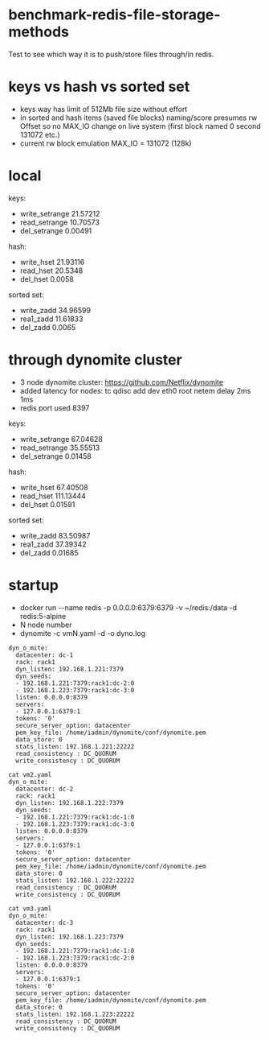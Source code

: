# benchmark-redis-file-storage-methods

Test to see which way it is to push/store files through/in redis.
# keys vs hash vs sorted set
- keys way has limit of 512Mb file size without effort
- in sorted and hash items (saved file blocks) naming/score presumes rw Offset so no MAX_IO change on live system (first block named 0 second 131072 etc.)
- current rw block emulation MAX_IO = 131072 (128k)


# local
keys:
- write_setrange 21.57212
- read_setrange  10.70573
- del_setrange   0.00491

hash:
- write_hset     21.93116
- read_hset      20.5348
- del_hset       0.0058

sorted set:
- write_zadd     34.96599
- rea1_zadd      11.61833
- del_zadd       0.0065

# through dynomite cluster
- 3 node dynomite cluster: https://github.com/Netflix/dynomite
- added latency for nodes: tc qdisc add dev eth0 root netem delay 2ms 1ms
- redis port used 8397

keys:
- write_setrange 67.04628
- read_setrange  35.55513
- del_setrange   0.01458

hash:
- write_hset     67.40508
- read_hset      111.13444
- del_hset       0.01591

sorted set:
- write_zadd     83.50987
- rea1_zadd      37.39342
- del_zadd       0.01685

# startup
- docker run --name redis -p 0.0.0.0:6379:6379 -v ~/redis:/data -d redis:5-alpine
- N node number
- dynomite -c vmN.yaml -d -o dyno.log

```cat vm1.yaml 
dyn_o_mite:
  datacenter: dc-1
  rack: rack1
  dyn_listen: 192.168.1.221:7379
  dyn_seeds:
  - 192.168.1.221:7379:rack1:dc-2:0
  - 192.168.1.223:7379:rack1:dc-3:0
  listen: 0.0.0.0:8379
  servers:
  - 127.0.0.1:6379:1
  tokens: '0'
  secure_server_option: datacenter
  pem_key_file: /home/iadmin/dynomite/conf/dynomite.pem
  data_store: 0
  stats_listen: 192.168.1.221:22222
  read_consistency : DC_QUORUM
  write_consistency : DC_QUORUM

cat vm2.yaml 
dyn_o_mite:
  datacenter: dc-2
  rack: rack1
  dyn_listen: 192.168.1.222:7379
  dyn_seeds:
  - 192.168.1.221:7379:rack1:dc-1:0
  - 192.168.1.223:7379:rack1:dc-3:0
  listen: 0.0.0.0:8379
  servers:
  - 127.0.0.1:6379:1
  tokens: '0'
  secure_server_option: datacenter
  pem_key_file: /home/iadmin/dynomite/conf/dynomite.pem
  data_store: 0
  stats_listen: 192.168.1.222:22222
  read_consistency : DC_QUORUM
  write_consistency : DC_QUORUM

cat vm3.yaml 
dyn_o_mite:
  datacenter: dc-3
  rack: rack1
  dyn_listen: 192.168.1.223:7379
  dyn_seeds:
  - 192.168.1.221:7379:rack1:dc-1:0
  - 192.168.1.223:7379:rack1:dc-2:0
  listen: 0.0.0.0:8379
  servers:
  - 127.0.0.1:6379:1
  tokens: '0'
  secure_server_option: datacenter
  pem_key_file: /home/iadmin/dynomite/conf/dynomite.pem
  data_store: 0
  stats_listen: 192.168.1.223:22222
  read_consistency : DC_QUORUM
  write_consistency : DC_QUORUM

```
